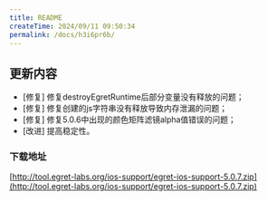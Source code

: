 ```yaml
---
title: README
createTime: 2024/09/11 09:50:34
permalink: /docs/h3i6pr6b/
---
```

## 更新内容

* [修复] 修复destroyEgretRuntime后部分变量没有释放的问题；
* [修复] 修复创建的js字符串没有释放导致内存泄漏的问题；
* [修复] 修复5.0.6中出现的颜色矩阵滤镜alpha值错误的问题；
* [改进] 提高稳定性。

### 下载地址

[http://tool.egret-labs.org/ios-support/egret-ios-support-5.0.7.zip](http://tool.egret-labs.org/ios-support/egret-ios-support-5.0.7.zip)